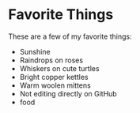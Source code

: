 # Favorite Things

These are a few of my favorite things:

- Sunshine
- Raindrops on roses
- Whiskers on cute turtles
- Bright copper kettles
- Warm woolen mittens
- Not editing directly on GitHub
- food
